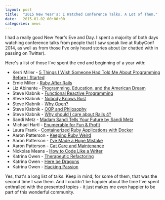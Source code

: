 ```yaml
---
layout: post
title:  "2015 New Year's: I Watched Conference Talks. A Lot of Them."
date:   2015-01-02 00:00:00
categories: news
---
```


I had a really good New Year's Eve and Day. I spent a majority of both days watching conference talks from people that I saw speak live at RubyConf 2014, as well as from those I've only heard stories about (or chatted with in passing on Twitter).

Here's a list of those I've spent the end and beginning of a year with:

- Kerri Miller - [5 Things I Wish Someone Had Told Me About Programming Before I Started][kerri-1]
- Ernie Miller - [Ruby After Rails][ernie-1]
- Liz Abinante - [Programming, Education, and the American Dream][liz-1]
- Steve Klabnik - [Functional Reactive Programming][klabnik-1]
- Steve Klabnik - [Nobody Knows Rust][klabnik-2]
- Steve Klabnik - [Why Open?][klabnik-3]
- Steve Klabnik - [OOP and Philosophy][klabnik-4]
- Steve Klabnik - [Why should I care about Rails 4?][klabnik-5]
- Sandi Metz - [Madam Sandi Tells Your Future by Sandi Metz][sandi-1]
- Michael Hartl - [Enumerable for Fun & Profit][mike-1]
- Laura Frank - [Containerized Ruby Applications with Docker][laura-1]
- Aaron Patterson - [Keeping Ruby Weird][tenderlove-1]
- Aaron Patterson - [I've Made a Huge Mistake][tenderlove-2]
- Aaron Patterson - [Cat Care and Maintenance][tenderlove-3]
- Nickolas Means - [How to Code Like a Writer][nickolas-1]
- Katrina Owen - [Therapeutic Refactoring][katrina-1]
- Katrina Owen - [Here be Dragons][katrina-2]
- Katrina Owen - [Hacking Passion][katrina-3]

Yes, that's a long list of talks. Keep in mind, for some of them, that was the second time I saw them. And I couldn't be happier about the time I've spent enthralled with the presented topics - it just makes me even happier to be part of this wonderful community.

[kerri-1]: https://www.youtube.com/watch?v=bZOnbBJW3a8
[ernie-1]: https://www.youtube.com/watch?v=EgjJYkuV0Sc
[liz-1]:   https://www.youtube.com/watch?v=_5zXjOEeRfE
[klabnik-1]: https://www.youtube.com/watch?v=0qv3hWgC950
[klabnik-2]: https://www.youtube.com/watch?v=qkxn5bfKfso
[klabnik-3]: https://www.youtube.com/watch?v=oniWVV2k1Pg
[klabnik-4]: https://www.youtube.com/watch?v=YfKAScYkGlk
[klabnik-5]: https://www.youtube.com/watch?v=yV_EYXr7aWs
[sandi-1]: https://www.youtube.com/watch?v=JOM5_V5jLAs
[mike-1]:  https://www.youtube.com/watch?v=y4V9qVTkj3c
[laura-1]: https://www.youtube.com/watch?v=SGyLjrY3LJo
[tenderlove-1]: https://www.youtube.com/watch?v=9N31ay425GI
[tenderlove-2]: https://www.youtube.com/watch?v=8kSfGgiFk48
[tenderlove-3]: https://www.youtube.com/watch?v=-D15q-_hdzs
[nickolas-1]: https://www.youtube.com/watch?v=uHASWCPMZ3k
[katrina-1]: https://www.youtube.com/watch?v=J4dlF0kcThQ
[katrina-2]: https://www.youtube.com/watch?v=FvrZrwR5Flc
[katrina-3]: https://www.youtube.com/watch?v=rHLTltK1kss